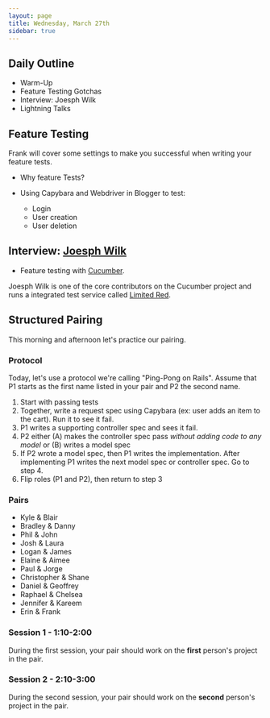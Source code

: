 ```yaml
---
layout: page
title: Wednesday, March 27th
sidebar: true
---
```


## Daily Outline

* Warm-Up
* Feature Testing Gotchas
* Interview: Joesph Wilk
* Lightning Talks

## Feature Testing

Frank will cover some settings to make you successful when writing your feature tests.

* Why feature Tests?

* Using Capybara and Webdriver in Blogger to test:

    * Login
    * User creation
    * User deletion

## Interview: [Joesph Wilk](http://blog.josephwilk.net/)

* Feature testing with [Cucumber](http://cukes.info/).

Joesph Wilk is one of the core contributors on the Cucumber project and runs a integrated test service called [Limited Red](http://www.limited-red.com/).

## Structured Pairing

This morning and afternoon let's practice our pairing.

### Protocol

Today, let's use a protocol we're calling "Ping-Pong on Rails". Assume that P1 starts as the first name listed in your pair and P2 the second name.

1. Start with passing tests
2. Together, write a request spec using Capybara (ex: user adds an item to the cart). Run it to see it fail.
3. P1 writes a supporting controller spec and sees it fail.
4. P2 either (A) makes the controller spec pass *without adding code to any model* or (B) writes a model spec
5. If P2 wrote a model spec, then P1 writes the implementation. After implementing P1 writes the next model spec or controller spec. Go to step 4.
7. Flip roles (P1 and P2), then return to step 3

### Pairs

* Kyle & Blair
* Bradley & Danny
* Phil & John
* Josh & Laura
* Logan & James
* Elaine & Aimee
* Paul & Jorge
* Christopher & Shane
* Daniel & Geoffrey
* Raphael & Chelsea
* Jennifer & Kareem
* Erin & Frank

### Session 1 - 1:10-2:00

During the first session, your pair should work on the **first** person's project in the pair.

### Session 2 - 2:10-3:00

During the second session, your pair should work on the **second** person's project in the pair.
